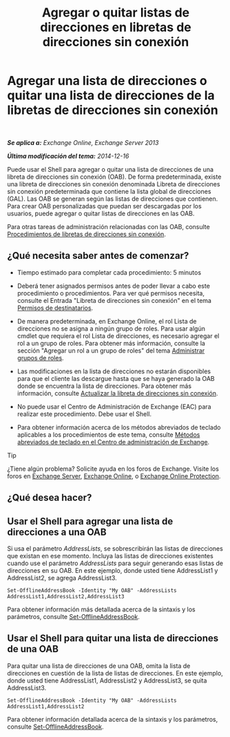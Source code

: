 ﻿---
title: 'Agregar o quitar listas de direcciones en libretas de direcciones sin conexión'
TOCTitle: Agregar una lista de direcciones o quitar una lista de direcciones de la libretas de direcciones sin conexión
ms:assetid: 86bd5651-ad41-4516-bf23-6579f4e4da03
ms:mtpsurl: https://technet.microsoft.com/es-es/library/Bb123563(v=EXCHG.150)
ms:contentKeyID: 49895754
ms.date: 04/23/2018
mtps_version: v=EXCHG.150
ms.translationtype: HT
---

# Agregar una lista de direcciones o quitar una lista de direcciones de la libretas de direcciones sin conexión

 

_**Se aplica a:** Exchange Online, Exchange Server 2013_

_**Última modificación del tema:** 2014-12-16_

Puede usar el Shell para agregar o quitar una lista de direcciones de una libreta de direcciones sin conexión (OAB). De forma predeterminada, existe una libreta de direcciones sin conexión denominada Libreta de direcciones sin conexión predeterminada que contiene la lista global de direcciones (GAL). Las OAB se generan según las listas de direcciones que contienen. Para crear OAB personalizadas que puedan ser descargadas por los usuarios, puede agregar o quitar listas de direcciones en las OAB.

Para otras tareas de administración relacionadas con las OAB, consulte [Procedimientos de libretas de direcciones sin conexión](offline-address-book-procedures-exchange-2013-help.md).

## ¿Qué necesita saber antes de comenzar?

  - Tiempo estimado para completar cada procedimiento: 5 minutos

  - Deberá tener asignados permisos antes de poder llevar a cabo este procedimiento o procedimientos. Para ver qué permisos necesita, consulte el Entrada "Libreta de direcciones sin conexión" en el tema [Permisos de destinatarios](recipients-permissions-exchange-2013-help.md).

  - De manera predeterminada, en Exchange Online, el rol Lista de direcciones no se asigna a ningún grupo de roles. Para usar algún cmdlet que requiera el rol Lista de direcciones, es necesario agregar el rol a un grupo de roles. Para obtener más información, consulte la sección "Agregar un rol a un grupo de roles" del tema [Administrar grupos de roles](manage-role-groups-exchange-2013-help.md).

  - Las modificaciones en la lista de direcciones no estarán disponibles para que el cliente las descargue hasta que se haya generado la OAB donde se encuentra la lista de direcciones. Para obtener más información, consulte [Actualizar la libreta de direcciones sin conexión](update-an-offline-address-book-exchange-2013-help.md).

  - No puede usar el Centro de Administración de Exchange (EAC) para realizar este procedimiento. Debe usar el Shell.

  - Para obtener información acerca de los métodos abreviados de teclado aplicables a los procedimientos de este tema, consulte [Métodos abreviados de teclado en el Centro de administración de Exchange](keyboard-shortcuts-in-the-exchange-admin-center-exchange-online-protection-help.md).


> [!TIP]
> ¿Tiene algún problema? Solicite ayuda en los foros de Exchange. Visite los foros en <A href="https://go.microsoft.com/fwlink/p/?linkid=60612">Exchange Server</A>, <A href="https://go.microsoft.com/fwlink/p/?linkid=267542">Exchange Online</A>, o <A href="https://go.microsoft.com/fwlink/p/?linkid=285351">Exchange Online Protection</A>.



## ¿Qué desea hacer?

## Usar el Shell para agregar una lista de direcciones a una OAB

Si usa el parámetro *AddressLists*, se sobrescribirán las listas de direcciones que existan en ese momento. Incluya las listas de direcciones existentes cuando use el parámetro *AddressLists* para seguir generando esas listas de direcciones en su OAB. En este ejemplo, donde usted tiene AddressList1 y AddressList2, se agrega AddressList3.

    Set-OfflineAddressBook -Identity "My OAB" -AddressLists AddressList1,AddressList2,AddressList3

Para obtener información más detallada acerca de la sintaxis y los parámetros, consulte [Set-OfflineAddressBook](https://technet.microsoft.com/es-es/library/aa996330\(v=exchg.150\)).

## Usar el Shell para quitar una lista de direcciones de una OAB

Para quitar una lista de direcciones de una OAB, omita la lista de direcciones en cuestión de la lista de listas de direcciones. En este ejemplo, donde usted tiene AddressList1, AddressList2 y AddressList3, se quita AddressList3.

    Set-OfflineAddressBook -Identity "My OAB" -AddressLists AddressList1,AddressList2

Para obtener información detallada acerca de la sintaxis y los parámetros, consulte [Set-OfflineAddressBook](https://technet.microsoft.com/es-es/library/aa996330\(v=exchg.150\)).

